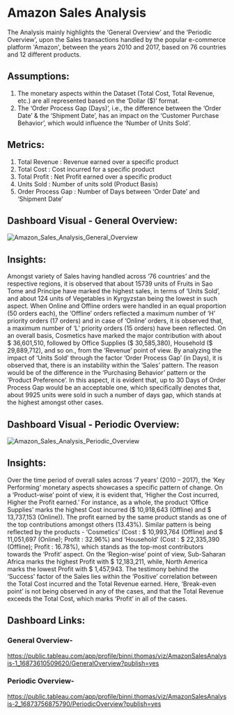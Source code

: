 # Amazon Sales Analysis
The Analysis mainly highlights the ‘General Overview’ and the ‘Periodic Overview’, upon the Sales transactions handled by the popular e-commerce platform 'Amazon', between the years 2010 and 2017, based on 76 countries and 12 different products.
## Assumptions:
1. The monetary aspects within the Dataset (Total Cost, Total Revenue, etc.) are all represented based on the ‘Dollar ($)’ format.
2.  The ‘Order Process Gap (Days)’, i.e., the difference between the ‘Order Date’ & the ‘Shipment Date’, has an impact on the ‘Customer Purchase Behavior’, which would influence the ‘Number of Units Sold’. 
## Metrics:
1. Total Revenue : Revenue earned over a specific product
2. Total Cost : Cost incurred for a specific product
3. Total Profit : Net Profit earned over a specific product
4. Units Sold : Number of units sold (Product Basis)
5. Order Process Gap : Number of Days between ‘Order Date’ and ‘Shipment Date’ 
## Dashboard Visual - General Overview:
![Amazon_Sales_Analysis_General_Overview](https://github.com/binnithomas/AmazonSales_Analysis/assets/124578312/3d680a0e-f37f-483f-8416-b786cb15ea70)
## Insights: 
Amongst variety of Sales having handled across ‘76 countries’ and the respective regions, it is observed that about 15739 units of Fruits in Sao Tome and Principe have marked the highest sales, in terms of ‘Units Sold’, and about 124 units of Vegetables in Kyrgyzstan being the lowest in such aspect. When Online and Offline orders were handled in an equal proportion (50 orders each), the ‘Offline’ orders reflected a maximum number of ‘H’ priority orders (17 orders) and in case of ‘Online’ orders, it is observed that, a maximum number of ‘L’ priority orders (15 orders) have been reflected. On an overall basis, Cosmetics have marked the major contribution with about $ 36,601,510, followed by Office Supplies ($ 30,585,380), Household ($ 29,889,712), and so on., from the ‘Revenue’ point of view. By analyzing the impact of ‘Units Sold’ through the factor ‘Order Process Gap’ (in Days), it is observed that, there is an instability within the ‘Sales’ pattern. The reason would be of the difference in the ‘Purchasing Behavior’ pattern or the ‘Product Preference’. In this aspect, it is evident that, up to 30 Days of Order Process Gap would be an acceptable one, which specifically denotes that, about 9925 units were sold in such a number of days gap, which stands at the highest amongst other cases. 
## Dashboard Visual - Periodic Overview:
![Amazon_Sales_Analysis_Periodic_Overview](https://github.com/binnithomas/AmazonSales_Analysis/assets/124578312/7f348de0-ecad-4adb-9816-2892a6e50d46)
## Insights:
Over the time period of overall sales across ‘7 years’ (2010 – 2017), the ‘Key Performing’ monetary aspects showcases a specific pattern of change. On a ‘Product-wise’ point of view, it is evident that, ‘Higher the Cost incurred, Higher the Profit earned.’ For instance, as a whole, the product ‘Office Supplies’ marks the highest Cost incurred ($ 10,918,643 (Offline) and $ 13,737,153 (Online)). The profit earned by the same product stands as one of the top contributions amongst others (13.43%). Similar pattern is being reflected by the products - ‘Cosmetics’ (Cost : $ 10,993,764 (Offline) and $ 11,051,697 (Online); Profit : 32.96%) and ‘Household’ (Cost : $ 22,335,390 (Offline); Profit : 16.78%), which stands as the top-most contributors towards the ‘Profit’ aspect. On the ‘Region-wise’ point of view, Sub-Saharan Africa marks the highest Profit with $ 12,183,211, while, North America marks the lowest Profit with $ 1,457,943. The testimony behind the ‘Success’ factor of the Sales lies within the ‘Positive’ correlation between the Total Cost incurred and the Total Revenue earned. Here, ‘Break-even point’ is not being observed in any of the cases, and that the Total Revenue exceeds the Total Cost, which marks ‘Profit’ in all of the cases. 
## Dashboard Links:
### General Overview- 
https://public.tableau.com/app/profile/binni.thomas/viz/AmazonSalesAnalysis-1_16873610509620/GeneralOverview?publish=yes
### Periodic Overview-
https://public.tableau.com/app/profile/binni.thomas/viz/AmazonSalesAnalysis-2_16873756875790/PeriodicOverview?publish=yes




